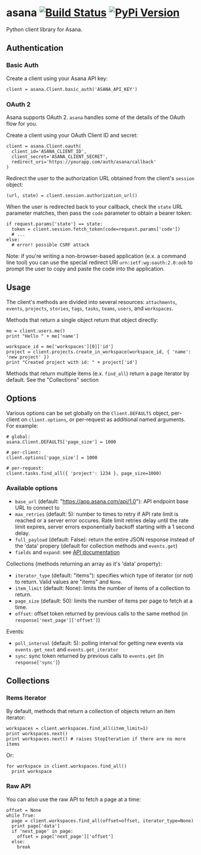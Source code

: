 # asana [![Build Status][travis-image]][travis-url] [![PyPi Version][pypi-image]][pypi-url]

Python client library for Asana.

Authentication
--------------

### Basic Auth

Create a client using your Asana API key:

    client = asana.Client.basic_auth('ASANA_API_KEY')

### OAuth 2

Asana supports OAuth 2. `asana` handles some of the details of the OAuth flow for you.

Create a client using your OAuth Client ID and secret:

    client = asana.Client.oauth(
      client_id='ASANA_CLIENT_ID',
      client_secret='ASANA_CLIENT_SECRET',
      redirect_uri='https://yourapp.com/auth/asana/callback'
    )

Redirect the user to the authorization URL obtained from the client's `session` object:

    (url, state) = client.session.authorization_url()

When the user is redirected back to your callback, check the `state` URL parameter matches, then pass the `code` parameter to obtain a bearer token:

    if request.params['state'] == state:
      token = client.session.fetch_token(code=request.params['code'])
      # ...
    else:
      # error! possible CSRF attack

Note: if you're writing a non-browser-based application (e.x. a command line tool) you can use the special redirect URI `urn:ietf:wg:oauth:2.0:oob` to prompt the user to copy and paste the code into the application.

Usage
-----

The client's methods are divided into several resources: `attachments`, `events`, `projects`, `stories`, `tags`, `tasks`, `teams`, `users`, and `workspaces`.

Methods that return a single object return that object directly:

    me = client.users.me()
    print "Hello " + me['name']

    workspace_id = me['workspaces'][0]['id']
    project = client.projects.create_in_workspace(workspace_id, { 'name': 'new project' })
    print "Created project with id: " + project['id']

Methods that return multiple items (e.x. `find_all`) return a page iterator by default. See the "Collections" section

Options
-------

Various options can be set globally on the `Client.DEFAULTS` object, per-client on `client.options`, or per-request as additional named arguments. For example:

    # global:
    asana.Client.DEFAULTS['page_size'] = 1000

    # per-client:
    client.options['page_size'] = 1000

    # per-request:
    client.tasks.find_all({ 'project': 1234 }, page_size=1000)

### Available options

* `base_url` (default: "https://app.asana.com/api/1.0"): API endpoint base URL to connect to
* `max_retries` (default: 5): number to times to retry if API rate limit is reached or a server error occures. Rate limit retries delay until the rate limit expires, server errors exponentially backoff starting with a 1 second delay.
* `full_payload` (default: False): return the entire JSON response instead of the 'data' propery (default for collection methods and `events.get`)
* `fields` and `expand`: see [API documentation](http://developer.asana.com/documentation/#Options)

Collections (methods returning an array as it's 'data' property):

* `iterator_type` (default: "items"): specifies which type of iterator (or not) to return. Valid values are "items" and `None`.
* `item_limit` (default: None): limits the number of items of a collection to return.
* `page_size` (default: 50): limits the number of items per page to fetch at a time.
* `offset`: offset token returned by previous calls to the same method (in `response['next_page']['offset']`)

Events:

* `poll_interval` (default: 5): polling interval for getting new events via `events.get_next` and `events.get_iterator`
* `sync`: sync token returned by previous calls to `events.get` (in `response['sync']`)

Collections
-----------

### Items Iterator

By default, methods that return a collection of objects return an item iterator:

    workspaces = client.workspaces.find_all(item_limit=1)
    print workspaces.next()
    print workspaces.next() # raises StopIteration if there are no more items

Or:

    for workspace in client.workspaces.find_all()
      print workspace

### Raw API

You can also use the raw API to fetch a page at a time:

    offset = None
    while True:
      page = client.workspaces.find_all(offset=offset, iterator_type=None)
      print page['data']
      if 'next_page' in page:
        offset = page['next_page']['offset']
      else:
        break


[travis-url]: http://travis-ci.org/Asana/python-asana
[travis-image]: https://api.travis-ci.org/Asana/python-asana.svg?style=flat-square

[pypi-url]: https://pypi.python.org/pypi/asana/
[pypi-image]: https://img.shields.io/pypi/v/asana.svg?style=flat-square
